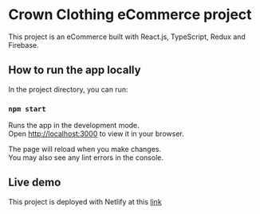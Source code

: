 # Crown Clothing eCommerce project

This project is an eCommerce built with React.js, TypeScript, Redux and Firebase.

## How to run the app locally

In the project directory, you can run:

### `npm start`

Runs the app in the development mode.\
Open [http://localhost:3000](http://localhost:3000) to view it in your browser.

The page will reload when you make changes.\
You may also see any lint errors in the console.

## Live demo

This project is deployed with Netlify at this [link](https://creative-tarsier-a233c5.netlify.app/)
